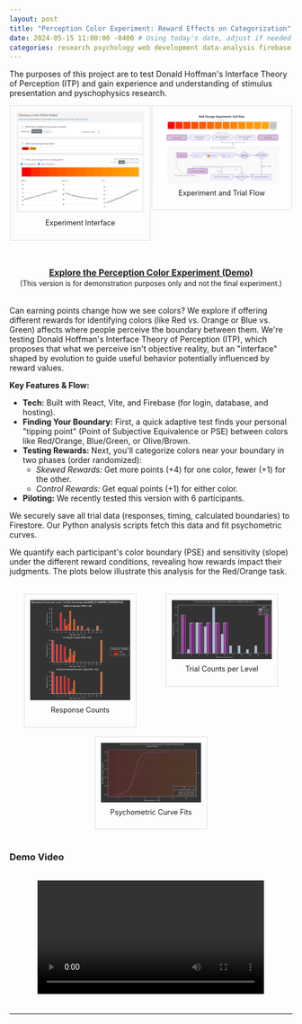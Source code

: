```yaml
---
layout: post
title: "Perception Color Experiment: Reward Effects on Categorization"
date: 2024-05-15 11:00:00 -0400 # Using today's date, adjust if needed
categories: research psychology web development data-analysis firebase react
---
```

The purposes of this project are to test Donald Hoffman's Interface Theory of Perception (ITP) and gain experience and understanding of stimulus presentation and pyschophysics research.


<div style="display: flex; justify-content: space-around; margin-bottom: 2rem; flex-wrap: wrap; align-items: flex-start;">
  <!-- Left Image Block -->
  <div style="width: 48%; min-width: 250px; max-height: 400px; border: 1px solid #ddd; display: flex; flex-direction: column; padding: 10px; box-sizing: border-box; margin-bottom: 1rem;">
    <div style="flex-grow: 1; display: flex; align-items: center; justify-content: center; overflow: hidden;">
      <img src="/media/pc-Screenshot 2025-04-21 181710.png" alt="Perception Color Experiment Screenshot" style="display: block; max-width: 100%; max-height: 100%; object-fit: contain;">
    </div>
    <p style="text-align: center; font-size: 0.9em; margin-top: 10px; flex-shrink: 0;">Experiment Interface</p>
  </div>

  <!-- Right Image Block -->
  <div style="width: 48%; min-width: 250px; max-height: 400px; border: 1px solid #ddd; display: flex; flex-direction: column; padding: 10px; box-sizing: border-box; margin-bottom: 1rem;">
    <div style="flex-grow: 1; display: flex; align-items: center; justify-content: center; overflow: hidden;">
      <img src="/media/pc-combined_experiment_and_trial_flow.png" alt="Experiment Flow Diagram" style="display: block; max-width: 100%; max-height: 100%; object-fit: contain;">
    </div>
    <p style="text-align: center; font-size: 0.9em; margin-top: 10px; flex-shrink: 0;">Experiment and Trial Flow</p>
  </div>
</div>

<p style="text-align: center; margin: 2rem 0;">
  <a href="https://perception-color.web.app/" target="_blank" style="font-size: 1.1em; font-weight: bold;">Explore the Perception Color Experiment (Demo)</a><br>
  <span style="font-size: 0.9em;">(This version is for demonstration purposes only and not the final experiment.)</span>
</p>

Can earning points change how we see colors? We explore if offering different rewards for identifying colors (like Red vs. Orange or Blue vs. Green) affects where people perceive the boundary between them. We're testing Donald Hoffman's Interface Theory of Perception (ITP), which proposes that what we perceive isn't objective reality, but an "interface" shaped by evolution to guide useful behavior potentially influenced by reward values.

**Key Features & Flow:**
*   **Tech:** Built with React, Vite, and Firebase (for login, database, and hosting).
*   **Finding Your Boundary:** First, a quick adaptive test finds your personal "tipping point" (Point of Subjective Equivalence or PSE) between colors like Red/Orange, Blue/Green, or Olive/Brown.
*   **Testing Rewards:** Next, you'll categorize colors near your boundary in two phases (order randomized):
    *   _Skewed Rewards:_ Get more points (+4) for one color, fewer (+1) for the other.
    *   _Control Rewards:_ Get equal points (+1) for either color.
*   **Piloting:** We recently tested this version with 6 participants.

We securely save all trial data (responses, timing, calculated boundaries) to Firestore. Our Python analysis scripts fetch this data and fit psychometric curves.

We quantify each participant's color boundary (PSE) and sensitivity (slope) under the different reward conditions, revealing how rewards impact their judgments. The plots below illustrate this analysis for the Red/Orange task.

<div style="display: flex; justify-content: space-around; margin-top: 2rem; flex-wrap: wrap; align-items: flex-start;">
  <!-- Bottom Image 1 -->
  <div style="width: 32%; min-width: 200px; max-height: 350px; border: 1px solid #ddd; display: flex; flex-direction: column; padding: 10px; box-sizing: border-box; margin-bottom: 1rem;">
    <div style="flex-grow: 1; display: flex; align-items: center; justify-content: center; overflow: hidden;">
      <img src="/media/pc-w8qNtSXyF1d5tf9fRx7bRNMG6Ga2_Yuri_02_red-orange_response_counts_plot_RedOrange.png" alt="Red/Orange Response Counts Plot" style="display: block; max-width: 100%; max-height: 100%; object-fit: contain;">
    </div>
    <p style="text-align: center; font-size: 0.9em; margin-top: 10px; flex-shrink: 0;">Response Counts</p>
  </div>

  <!-- Bottom Image 2 -->
  <div style="width: 32%; min-width: 200px; max-height: 350px; border: 1px solid #ddd; display: flex; flex-direction: column; padding: 10px; box-sizing: border-box; margin-bottom: 1rem;">
    <div style="flex-grow: 1; display: flex; align-items: center; justify-content: center; overflow: hidden;">
      <img src="/media/pc-NtSXyw8qNtSXyF1d5tf9fRx7bRNMG6Ga2_Yuri_02_red-orange_trial_counts_plot_RedOrange.png" alt="Red/Orange Trial Counts Plot" style="display: block; max-width: 100%; max-height: 100%; object-fit: contain;">
    </div>
    <p style="text-align: center; font-size: 0.9em; margin-top: 10px; flex-shrink: 0;">Trial Counts per Level</p>
  </div>

  <!-- Bottom Image 3 -->
  <div style="width: 32%; min-width: 200px; max-height: 350px; border: 1px solid #ddd; display: flex; flex-direction: column; padding: 10px; box-sizing: border-box; margin-bottom: 1rem;">
    <div style="flex-grow: 1; display: flex; align-items: center; justify-content: center; overflow: hidden;">
      <img src="/media/pc-w8qNtSXyF1d5tf9fRx7bRNMG6Ga2_Yuri_02_red-orange_curve_fits_plot_RedOrange.png" alt="Red/Orange Psychometric Curve Fits Plot" style="display: block; max-width: 100%; max-height: 100%; object-fit: contain;">
    </div>
    <p style="text-align: center; font-size: 0.9em; margin-top: 10px; flex-shrink: 0;">Psychometric Curve Fits</p>
  </div>
</div>

### Demo Video

<div style="text-align: center; margin: 2rem 0;">
  <video width="80%" max-width="700px" controls>
    <source src="/media/pc-Recording%202025-05-03%20105310-20s.mp4" type="video/mp4">
    Your browser does not support the video tag.
  </video>
</div>

--- 